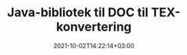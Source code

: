 ---
############################# Static ############################
layout: "autogen-gist"
date: 2021-10-02T14:22:14+03:00
draft: false
path: "da/total/java/conversion/doc-to-tex/"
other_out_formats: "PDF DOC DOCX DOCM DOT DOTX DOTM TXT RTF HTML MHTML HTM MHT XLS XLSX XLSM XLSB XLT XLTX XLTM XLAM CSV TSV FODS DIF SXC PPT PPTX PPS PPSX PPSM POT POTX PPTM POTM ODT OTT ODS ODP OTP TIFF JPEG JPG PNG GIF BMP ICO WMF EMF DCM WEBP JP2 EMZ WMZ SVG SVGZ TGA XPS TEX MD PSD PSB EPUB WEB EXCEL IMAGE FODP DICOM"
ad_headline: "Java DOC til TEX Konvertering"
ad_description: "DOC til TEX dokumentkonverterings-API til Java | 100+ filformater understøttet"

############################# Head ############################
head_title: "Konverter DOC til TEX i Java | Java Word Conversion Library"
head_description: "Java Word Processing Document Conversion API. Konverter DOC til TEX og 100+ andre billeder og filformater i Java-applikationer ved hjælp af NetBeans, IntelliJ IDEA og Eclipse udviklingsmiljøer."

############################# Header ############################
title: "Java-bibliotek til DOC til TEX-konvertering"
description: "Programmatisk konverter DOC til TEX i Java & J2SE-applikationer ved hjælp af fleksible dokumentmanipulationsmuligheder for at tilpasse udseendet af det resulterende dokument. Word-dokumentkonverteringsbiblioteket konverterer nøjagtigt Word-dokumentformater til PDF, Excel-regneark, PowerPoint-præsentation, Photoshop, HTML, e-bog, XML, billeder og mange andre populære filformater. Brug af flere dokumentkonverteringsfunktioner – konverter hele dokumentet eller vælg specifikke sider i kildedokumentfilen baseret på de selvvalgte sidetal eller sideintervaller og konverter nemt til et understøttet dokumentformat uden brug af ekstern software."

############################# SubMenu ############################
submenu:
    enable: false

############################# Content ############################
content:
    enable: true
    block:
    - title_left: "Sådan konverteres DOC til TEX i Java"
      content_left: |
          Udfør DOC til TEX filkonvertering i Java ved hjælp af tre enkle trin. Se det konverterede MHTML-dokument, som det er, eller gengiv og vis det som HTML uden brug af ekstern software.

          -   Opret en ny forekomst af klassen **Converter**, og indlæs DOC-filen
          -   Indstil **ConvertOptions** for TEX-dokumenttypen
          -   Kald **Convert**-metoden for **Converter**-klasseinstansen for konvertering til TEX
          -   Indstil indstillinger for HTML-fremviser
          -   Opret **Viewer**-objekt for at se konverteret TEX som HTML
          
      title_right: "Downloads og installationsvejledning"
      content_right: |
          Du har brug for `GroupDocs.Conversion` og `GroupDocs.Viewer` navneområder for at konvertere word-filformater til en bred vifte af billeder og dokumenttyper såsom PDF, Microsoft Office (Word, Excel, PowerPoint, Project, Outlook), OpenDocument, HTML og CAD diagrammer. Udforsk andre [Java API'er til Office-dokumenter](https://products.conholdate.com/total/java/), som tilbydes af Conholdate.Total.
          
          Hent de respektive monteringsfiler fra [Hent](https://downloads.conholdate.com/total/java) eller hent hele pakken fra [Maven](https://repository.conholdate.com/webapp/#/artifacts/browse/tree/General/repo) for at tilføje 'Conholdate.Total for Java' direkte i dit arbejdsområde.
          
      gisthash: "675fd7fb45acf595fd9f872593eb2899"
      gistfile: "word-to-pdf-conversion.java"

    - title_left: "Føj vandmærke til Word & Konverter til PDF"
      content_left: |
          Konverter Word-dokumenter nøjagtigt til PDF i Java, præcis som den originale kildefil, og anvend tekst- eller billedvandmærker på de konverterede dokumentsider.

          -   Opret en ny forekomst af klassen **Converter** for at konvertere Word DOCX-dokument
          -   Instantiér den korrekte **ConvertOptions**-klasse (PdfConvertOptions, WordProcessingConvertOptions, SpreadsheetConvertOptions)
          -   Opret en ny forekomst af klassen **WatermarkOptions**
          -   Angiv vandmærkeegenskaber (farve, bredde, højde, tekst, billede osv.)
          -   Indstil egenskaben **Watermark** for **ConvertOptions**-forekomsten
          -   Kald **Convert**-metoden for **Converter**-klasseinstansen for Word til PDF-konvertering
          
      title_right: "Indlæs og konverter fjernplacerede dokumenter"
      content_right: |
          Ved at bruge Conholdate.Total til Java – udviklere kan indlæse og konvertere dokumenter fra forskellige fjernplaceringer og cloud-dokumentlagerressourcer såsom Amazon S3, Microsoft Azure Blob, FTP, lokal disk, stream eller en simpel URL. Du skal blot angive metoden til at opnå eksternt placeret dokumentstrøm og derefter videregive den til Converter-klassen som en konstruktør.
          
          Conholdate.Total for Java API'er understøttes på forskellige operativsystemer såsom Windows J2SE, Linux (Ubuntu, OpenSUSE, CentOS og andre), macOS og enhver type Java-applikationer baseret på Eclipse, IntelliJ NetBeans, IntelliJ IDEA eller Visual Studio Code udviklingsmiljøer.
          
      gisthash: "6999e55b491eea2906d7fefe2e636e33"
      gistfile: "add-watermark-to-word-and-convert-to-pdf.java"
          
    - title_left: "Adgangskodebeskyttet Word til PDF-konvertering"
      content_left: |
          Indlæs og konverter kodeordsbeskyttede tekstbehandlingsdokumenter nøjagtigt til PDF i dine Java-baserede applikationer - alt hvad du behøver er blot et par linjer kode. Udviklere kan også transformere Word-dokumenter (DOC eller DOCX) til andre formater som Web (HTML, MHTML), Billeder (JPG, PNG TIFF, BMP), Markdown og mange andre uden at skulle installere Microsoft Word.

          -   Opret en ny forekomst af klassen **Converter** og videregiv kildedokumentstien
          -   Instantiér den rigtige **ConvertOptions**-klasse, f.eks. (PdfConvertOptions, WordProcessingConvertOptions, SpreadsheetConvertOptions osv.)
          -   Kald **Convert**-metoden for **Converter**-klasseforekomsten og send filnavnet til det konverterede dokument
        
      title_right: "Udtræk af kildedokumentoplysninger"
      content_right: |
          Dokumentinformationsekstraktionsfunktionen gør det ikke kun muligt at få de grundlæggende oplysninger om kildedokumentfilen, men den understøtter også udtrækning af nogle værdifulde filformatspecifikke oplysninger. Det inkluderer projektstart- og slutdatoer for en Microsoft Project-fil, eventuelle udskrivningsrestriktioner på et PDF-dokument, liste over mapper indesluttet i en Outlook-datafil og oplysninger om lag og layout i et CAD-dokument.

          En anden nyttig funktion ved Conholdate.Total Java API'er til dokumentkonvertering er auto-detektering af en ukendt filformatudvidelse af kildedokumentet, der leveres i form af bytes-stream.
          
      gisthash: "35e23082b8fa43502d6784c38947eef1"
      gistfile: "password-protected-word-document-to-pdf-conversion.java"

    - title_left: "Konverter specifikke Word-sider til PDF i Java"
      content_left: |
          Java-dokumentkonverterings-API giver dig mulighed for at vælge udvalgte sider fra kildedokumentet og nøjagtigt konvertere til det understøttede dokumentformat. Kodeeksemplet nedenfor viser, hvordan man konverterer 1. og 4. side af et Word-dokument til den resulterende PDF-fil.

          -   Opret en ny forekomst af **Converter**-klassen og indlæs input-dokument (Word).
          -   Instantiér den rigtige **ConvertOptions**-klasse, f.eks. (PdfConvertOptions, WordProcessingConvertOptions, SpreadsheetConvertOptions osv.)
          -   Indstil egenskaben **setPages** for **ConvertOptions**-forekomsten, og angiv det specifikke sidetal, der skal konverteres
          -   Kald **Convert**-metoden for **Converter**-klasseforekomst og pass filnavn (PDF) for det konverterede dokument
        
      title_right: "Caching af konverterede dokumentresultater"
      content_right: |
          I nogle tilfælde er den konverterede dokumentstørrelse større, og det tager tid at blive konverteret. Dokumentkonverteringsbiblioteket tilbyder caching-funktionen til effektivt at håndtere sådanne situationer og fremskynde den gentagne konverteringsproces. Aktiver ICache-grænsefladen til at arbejde med tilpasset cache-implementering ved hjælp af udvidelsespunktet og kontroller cachekonverteringen, som du foretrækker.

          Konverteringsresultatet gemmes som standard på det lokale drev, men enhver form for cachelagring kan understøttes ved at implementere de relevante grænseflader såsom Amazon S3, Dropbox, Google Drive, Windows Azure, Reddis eller andre.
          
      gisthash: "98e5756c4d2150212f5abd2eb2067059"
      gistfile: "convert-specific-word-document-pages-to-pdf.java"
############################# About Formats ############################
about_formats:
    enable: false
############################# More Formats ############################
more_formats:
    enable: true
    auto: false
    other_out_formats: PDF DOC DOCX DOCM DOT DOTX DOTM TXT RTF HTML MHTML HTM MHT XLS XLSX XLSM XLSB XLT XLTX XLTM XLAM CSV TSV FODS DIF SXC PPT PPTX PPS PPSX PPSM POT POTX PPTM POTM ODT OTT ODS ODP OTP TIFF JPEG JPG PNG GIF BMP ICO WMF EMF DCM WEBP JP2 EMZ WMZ SVG SVGZ TGA XPS TEX MD PSD PSB EPUB WEB EXCEL IMAGE FODP DICOM
############################# Back to top ###############################
back_to_top:
  enable: true
---